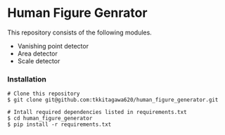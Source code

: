 # Human Figure Genrator

This repository consists of the following modules.

- Vanishing point detector
- Area detector
- Scale detector

### Installation

```
# Clone this repository
$ git clone git@github.com:tkkitagawa620/human_figure_generator.git

# Intall required dependencies listed in requirements.txt
$ cd human_figure_generator
$ pip install -r requirements.txt

```
